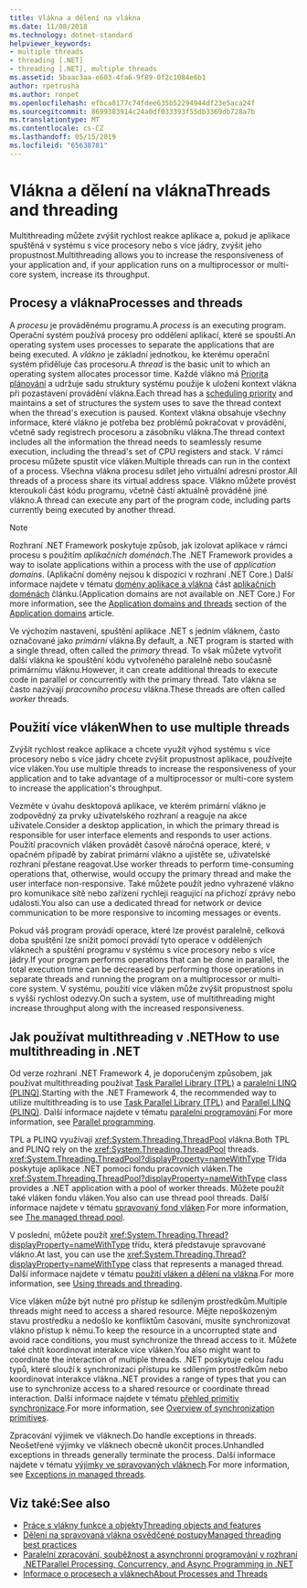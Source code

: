 ```yaml
---
title: Vlákna a dělení na vlákna
ms.date: 11/08/2018
ms.technology: dotnet-standard
helpviewer_keywords:
- multiple threads
- threading [.NET]
- threading [.NET], multiple threads
ms.assetid: 5baac3aa-e603-4fa6-9f89-0f2c1084e6b1
author: rpetrusha
ms.author: ronpet
ms.openlocfilehash: efbca8177c74fdee635b52294944df23e5aca24f
ms.sourcegitcommit: 8699383914c24a0df033393f55db3369db728a7b
ms.translationtype: MT
ms.contentlocale: cs-CZ
ms.lasthandoff: 05/15/2019
ms.locfileid: "65638781"
---
```

# <a name="threads-and-threading"></a><span data-ttu-id="a1d50-102">Vlákna a dělení na vlákna</span><span class="sxs-lookup"><span data-stu-id="a1d50-102">Threads and threading</span></span>

<span data-ttu-id="a1d50-103">Multithreading můžete zvýšit rychlost reakce aplikace a, pokud je aplikace spuštěná v systému s více procesory nebo s více jádry, zvýšit jeho propustnost.</span><span class="sxs-lookup"><span data-stu-id="a1d50-103">Multithreading allows you to increase the responsiveness of your application and, if your application runs on a multiprocessor or multi-core system, increase its throughput.</span></span>

## <a name="processes-and-threads"></a><span data-ttu-id="a1d50-104">Procesy a vlákna</span><span class="sxs-lookup"><span data-stu-id="a1d50-104">Processes and threads</span></span>

<span data-ttu-id="a1d50-105">A *procesu* je prováděnému programu.</span><span class="sxs-lookup"><span data-stu-id="a1d50-105">A *process* is an executing program.</span></span> <span data-ttu-id="a1d50-106">Operační systém používá procesy pro oddělení aplikací, které se spouští.</span><span class="sxs-lookup"><span data-stu-id="a1d50-106">An operating system uses processes to separate the applications that are being executed.</span></span> <span data-ttu-id="a1d50-107">A *vlákno* je základní jednotkou, ke kterému operační systém přiděluje čas procesoru.</span><span class="sxs-lookup"><span data-stu-id="a1d50-107">A *thread* is the basic unit to which an operating system allocates processor time.</span></span> <span data-ttu-id="a1d50-108">Každé vlákno má [Priorita plánování](scheduling-threads.md) a udržuje sadu struktury systému použije k uložení kontext vlákna při pozastavení provádění vlákna.</span><span class="sxs-lookup"><span data-stu-id="a1d50-108">Each thread has a [scheduling priority](scheduling-threads.md) and maintains a set of structures the system uses to save the thread context when the thread's execution is paused.</span></span> <span data-ttu-id="a1d50-109">Kontext vlákna obsahuje všechny informace, které vlákno je potřeba bez problémů pokračovat v provádění, včetně sady registrech procesoru a zásobníku vlákna.</span><span class="sxs-lookup"><span data-stu-id="a1d50-109">The thread context includes all the information the thread needs to seamlessly resume execution, including the thread's set of CPU registers and stack.</span></span> <span data-ttu-id="a1d50-110">V rámci procesu můžete spustit více vláken.</span><span class="sxs-lookup"><span data-stu-id="a1d50-110">Multiple threads can run in the context of a process.</span></span> <span data-ttu-id="a1d50-111">Všechna vlákna procesu sdílet jeho virtuální adresní prostor.</span><span class="sxs-lookup"><span data-stu-id="a1d50-111">All threads of a process share its virtual address space.</span></span> <span data-ttu-id="a1d50-112">Vlákno můžete provést kteroukoli část kódu programu, včetně částí aktuálně prováděné jiné vlákno.</span><span class="sxs-lookup"><span data-stu-id="a1d50-112">A thread can execute any part of the program code, including parts currently being executed by another thread.</span></span>

> [!NOTE]
> <span data-ttu-id="a1d50-113">Rozhraní .NET Framework poskytuje způsob, jak izolovat aplikace v rámci procesu s použitím *aplikačních doménách*.</span><span class="sxs-lookup"><span data-stu-id="a1d50-113">The .NET Framework provides a way to isolate applications within a process with the use of *application domains*.</span></span> <span data-ttu-id="a1d50-114">(Aplikační domény nejsou k dispozici v rozhraní .NET Core.) Další informace najdete v tématu [domény aplikace a vlákna](../../framework/app-domains/application-domains.md#application-domains-and-threads) část [aplikačních doménách](../../framework/app-domains/application-domains.md) článku.</span><span class="sxs-lookup"><span data-stu-id="a1d50-114">(Application domains are not available on .NET Core.) For more information, see the [Application domains and threads](../../framework/app-domains/application-domains.md#application-domains-and-threads) section of the [Application domains](../../framework/app-domains/application-domains.md) article.</span></span>

<span data-ttu-id="a1d50-115">Ve výchozím nastavení, spuštění aplikace .NET s jedním vláknem, často označované jako *primární* vlákna.</span><span class="sxs-lookup"><span data-stu-id="a1d50-115">By default, a .NET program is started with a single thread, often called the *primary* thread.</span></span> <span data-ttu-id="a1d50-116">To však můžete vytvořit další vlákna ke spouštění kódu vytvořeného paralelně nebo současně primárnímu vláknu.</span><span class="sxs-lookup"><span data-stu-id="a1d50-116">However, it can create additional threads to execute code in parallel or concurrently with the primary thread.</span></span> <span data-ttu-id="a1d50-117">Tato vlákna se často nazývají *pracovního procesu* vlákna.</span><span class="sxs-lookup"><span data-stu-id="a1d50-117">These threads are often called *worker* threads.</span></span>

## <a name="when-to-use-multiple-threads"></a><span data-ttu-id="a1d50-118">Použití více vláken</span><span class="sxs-lookup"><span data-stu-id="a1d50-118">When to use multiple threads</span></span>

<span data-ttu-id="a1d50-119">Zvýšit rychlost reakce aplikace a chcete využít výhod systému s více procesory nebo s více jádry chcete zvýšit propustnost aplikace, používejte více vláken.</span><span class="sxs-lookup"><span data-stu-id="a1d50-119">You use multiple threads to increase the responsiveness of your application and to take advantage of a multiprocessor or multi-core system to increase the application's throughput.</span></span>

<span data-ttu-id="a1d50-120">Vezměte v úvahu desktopová aplikace, ve kterém primární vlákno je zodpovědný za prvky uživatelského rozhraní a reaguje na akce uživatele.</span><span class="sxs-lookup"><span data-stu-id="a1d50-120">Consider a desktop application, in which the primary thread is responsible for user interface elements and responds to user actions.</span></span> <span data-ttu-id="a1d50-121">Použití pracovních vláken provádět časově náročná operace, které, v opačném případě by zabírat primární vlákno a ujistěte se, uživatelské rozhraní přestane reagovat.</span><span class="sxs-lookup"><span data-stu-id="a1d50-121">Use worker threads to perform time-consuming operations that, otherwise, would occupy the primary thread and make the user interface non-responsive.</span></span> <span data-ttu-id="a1d50-122">Také můžete použít jedno vyhrazené vlákno pro komunikace sítě nebo zařízení rychleji reagující na příchozí zprávy nebo události.</span><span class="sxs-lookup"><span data-stu-id="a1d50-122">You also can use a dedicated thread for network or device communication to be more responsive to incoming messages or events.</span></span>

<span data-ttu-id="a1d50-123">Pokud váš program provádí operace, které lze provést paralelně, celková doba spuštění lze snížit pomocí provádí tyto operace v oddělených vláknech a spuštění programu v systému s více procesory nebo s více jádry.</span><span class="sxs-lookup"><span data-stu-id="a1d50-123">If your program performs operations that can be done in parallel, the total execution time can be decreased by performing those operations in separate threads and running the program on a multiprocessor or multi-core system.</span></span> <span data-ttu-id="a1d50-124">V systému, použití více vláken může zvýšit propustnost spolu s vyšší rychlost odezvy.</span><span class="sxs-lookup"><span data-stu-id="a1d50-124">On such a system, use of multithreading might increase throughput along with the increased responsiveness.</span></span>

## <a name="how-to-use-multithreading-in-net"></a><span data-ttu-id="a1d50-125">Jak používat multithreading v .NET</span><span class="sxs-lookup"><span data-stu-id="a1d50-125">How to use multithreading in .NET</span></span>

<span data-ttu-id="a1d50-126">Od verze rozhraní .NET Framework 4, je doporučeným způsobem, jak používat multithreading používat [Task Parallel Library (TPL)](../parallel-programming/task-parallel-library-tpl.md) a [paralelní LINQ (PLINQ)](../parallel-programming/parallel-linq-plinq.md).</span><span class="sxs-lookup"><span data-stu-id="a1d50-126">Starting with the .NET Framework 4, the recommended way to utilize multithreading is to use [Task Parallel Library (TPL)](../parallel-programming/task-parallel-library-tpl.md) and [Parallel LINQ (PLINQ)](../parallel-programming/parallel-linq-plinq.md).</span></span> <span data-ttu-id="a1d50-127">Další informace najdete v tématu [paralelní programování](../parallel-programming/index.md).</span><span class="sxs-lookup"><span data-stu-id="a1d50-127">For more information, see [Parallel programming](../parallel-programming/index.md).</span></span>

<span data-ttu-id="a1d50-128">TPL a PLINQ využívají <xref:System.Threading.ThreadPool> vlákna.</span><span class="sxs-lookup"><span data-stu-id="a1d50-128">Both TPL and PLINQ rely on the <xref:System.Threading.ThreadPool> threads.</span></span> <span data-ttu-id="a1d50-129"><xref:System.Threading.ThreadPool?displayProperty=nameWithType> Třída poskytuje aplikace .NET pomocí fondu pracovních vláken.</span><span class="sxs-lookup"><span data-stu-id="a1d50-129">The <xref:System.Threading.ThreadPool?displayProperty=nameWithType> class provides a .NET application with a pool of worker threads.</span></span> <span data-ttu-id="a1d50-130">Můžete použít také vláken fondu vláken.</span><span class="sxs-lookup"><span data-stu-id="a1d50-130">You also can use thread pool threads.</span></span> <span data-ttu-id="a1d50-131">Další informace najdete v tématu [spravovaný fond vláken](the-managed-thread-pool.md).</span><span class="sxs-lookup"><span data-stu-id="a1d50-131">For more information, see [The managed thread pool](the-managed-thread-pool.md).</span></span>

<span data-ttu-id="a1d50-132">V poslední, můžete použít <xref:System.Threading.Thread?displayProperty=nameWithType> třídu, která představuje spravované vlákno.</span><span class="sxs-lookup"><span data-stu-id="a1d50-132">At last, you can use the <xref:System.Threading.Thread?displayProperty=nameWithType> class that represents a managed thread.</span></span> <span data-ttu-id="a1d50-133">Další informace najdete v tématu [použití vláken a dělení na vlákna](using-threads-and-threading.md).</span><span class="sxs-lookup"><span data-stu-id="a1d50-133">For more information, see [Using threads and threading](using-threads-and-threading.md).</span></span>

<span data-ttu-id="a1d50-134">Více vláken může být nutné pro přístup ke sdíleným prostředkům.</span><span class="sxs-lookup"><span data-stu-id="a1d50-134">Multiple threads might need to access a shared resource.</span></span> <span data-ttu-id="a1d50-135">Mějte nepoškozeným stavu prostředku a nedošlo ke konfliktům časování, musíte synchronizovat vlákno přístup k němu.</span><span class="sxs-lookup"><span data-stu-id="a1d50-135">To keep the resource in a uncorrupted state and avoid race conditions, you must synchronize the thread access to it.</span></span> <span data-ttu-id="a1d50-136">Můžete také chtít koordinovat interakce více vláken.</span><span class="sxs-lookup"><span data-stu-id="a1d50-136">You also might want to coordinate the interaction of multiple threads.</span></span> <span data-ttu-id="a1d50-137">.NET poskytuje celou řadu typů, které slouží k synchronizaci přístupu ke sdíleným prostředkům nebo koordinovat interakce vlákna.</span><span class="sxs-lookup"><span data-stu-id="a1d50-137">.NET provides a range of types that you can use to synchronize access to a shared resource or coordinate thread interaction.</span></span> <span data-ttu-id="a1d50-138">Další informace najdete v tématu [přehled primitiv synchronizace](overview-of-synchronization-primitives.md).</span><span class="sxs-lookup"><span data-stu-id="a1d50-138">For more information, see [Overview of synchronization primitives](overview-of-synchronization-primitives.md).</span></span>

<span data-ttu-id="a1d50-139">Zpracování výjimek ve vláknech.</span><span class="sxs-lookup"><span data-stu-id="a1d50-139">Do handle exceptions in threads.</span></span> <span data-ttu-id="a1d50-140">Neošetřené výjimky ve vláknech obecně ukončit proces.</span><span class="sxs-lookup"><span data-stu-id="a1d50-140">Unhandled exceptions in threads generally terminate the process.</span></span> <span data-ttu-id="a1d50-141">Další informace najdete v tématu [výjimky ve spravovaných vláknech](exceptions-in-managed-threads.md).</span><span class="sxs-lookup"><span data-stu-id="a1d50-141">For more information, see [Exceptions in managed threads](exceptions-in-managed-threads.md).</span></span>

## <a name="see-also"></a><span data-ttu-id="a1d50-142">Viz také:</span><span class="sxs-lookup"><span data-stu-id="a1d50-142">See also</span></span>

- [<span data-ttu-id="a1d50-143">Práce s vlákny funkce a objekty</span><span class="sxs-lookup"><span data-stu-id="a1d50-143">Threading objects and features</span></span>](threading-objects-and-features.md)
- [<span data-ttu-id="a1d50-144">Dělení na spravovaná vlákna osvědčené postupy</span><span class="sxs-lookup"><span data-stu-id="a1d50-144">Managed threading best practices</span></span>](managed-threading-best-practices.md)
- [<span data-ttu-id="a1d50-145">Paralelní zpracování, souběžnost a asynchronní programování v rozhraní .NET</span><span class="sxs-lookup"><span data-stu-id="a1d50-145">Parallel Processing, Concurrency, and Async Programming in .NET</span></span>](../parallel-processing-and-concurrency.md)
- [<span data-ttu-id="a1d50-146">Informace o procesech a vláknech</span><span class="sxs-lookup"><span data-stu-id="a1d50-146">About Processes and Threads</span></span>](/windows/desktop/procthread/about-processes-and-threads)
